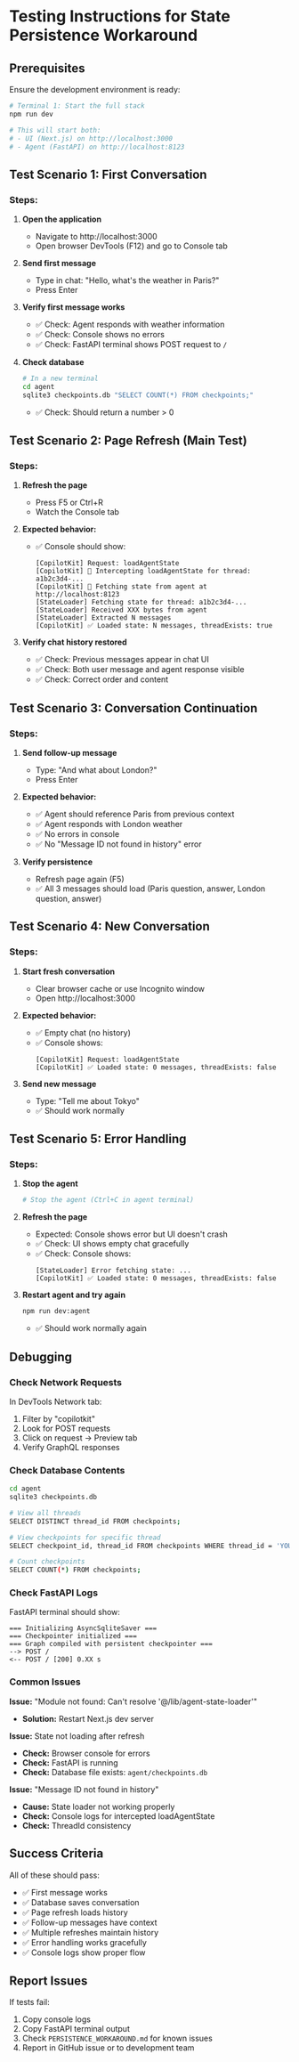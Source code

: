 # Testing Instructions for State Persistence Workaround

## Prerequisites

Ensure the development environment is ready:

```bash
# Terminal 1: Start the full stack
npm run dev

# This will start both:
# - UI (Next.js) on http://localhost:3000
# - Agent (FastAPI) on http://localhost:8123
```

## Test Scenario 1: First Conversation

### Steps:

1. **Open the application**
   - Navigate to http://localhost:3000
   - Open browser DevTools (F12) and go to Console tab

2. **Send first message**
   - Type in chat: "Hello, what's the weather in Paris?"
   - Press Enter

3. **Verify first message works**
   - ✅ Check: Agent responds with weather information
   - ✅ Check: Console shows no errors
   - ✅ Check: FastAPI terminal shows POST request to `/`

4. **Check database**
   ```bash
   # In a new terminal
   cd agent
   sqlite3 checkpoints.db "SELECT COUNT(*) FROM checkpoints;"
   ```
   - ✅ Check: Should return a number > 0

## Test Scenario 2: Page Refresh (Main Test)

### Steps:

1. **Refresh the page**
   - Press F5 or Ctrl+R
   - Watch the Console tab

2. **Expected behavior:**
   - ✅ Console should show:
     ```
     [CopilotKit] Request: loadAgentState
     [CopilotKit] 🔄 Intercepting loadAgentState for thread: a1b2c3d4-...
     [CopilotKit] 📡 Fetching state from agent at http://localhost:8123
     [StateLoader] Fetching state for thread: a1b2c3d4-...
     [StateLoader] Received XXX bytes from agent
     [StateLoader] Extracted N messages
     [CopilotKit] ✅ Loaded state: N messages, threadExists: true
     ```

3. **Verify chat history restored**
   - ✅ Check: Previous messages appear in chat UI
   - ✅ Check: Both user message and agent response visible
   - ✅ Check: Correct order and content

## Test Scenario 3: Conversation Continuation

### Steps:

1. **Send follow-up message**
   - Type: "And what about London?"
   - Press Enter

2. **Expected behavior:**
   - ✅ Agent should reference Paris from previous context
   - ✅ Agent responds with London weather
   - ✅ No errors in console
   - ✅ No "Message ID not found in history" error

3. **Verify persistence**
   - Refresh page again (F5)
   - ✅ All 3 messages should load (Paris question, answer, London question, answer)

## Test Scenario 4: New Conversation

### Steps:

1. **Start fresh conversation**
   - Clear browser cache or use Incognito window
   - Open http://localhost:3000

2. **Expected behavior:**
   - ✅ Empty chat (no history)
   - ✅ Console shows:
     ```
     [CopilotKit] Request: loadAgentState
     [CopilotKit] ✅ Loaded state: 0 messages, threadExists: false
     ```

3. **Send new message**
   - Type: "Tell me about Tokyo"
   - ✅ Should work normally

## Test Scenario 5: Error Handling

### Steps:

1. **Stop the agent**
   ```bash
   # Stop the agent (Ctrl+C in agent terminal)
   ```

2. **Refresh the page**
   - Expected: Console shows error but UI doesn't crash
   - ✅ Check: UI shows empty chat gracefully
   - ✅ Check: Console shows:
     ```
     [StateLoader] Error fetching state: ...
     [CopilotKit] ✅ Loaded state: 0 messages, threadExists: false
     ```

3. **Restart agent and try again**
   ```bash
   npm run dev:agent
   ```
   - ✅ Should work normally again

## Debugging

### Check Network Requests

In DevTools Network tab:
1. Filter by "copilotkit"
2. Look for POST requests
3. Click on request → Preview tab
4. Verify GraphQL responses

### Check Database Contents

```bash
cd agent
sqlite3 checkpoints.db

# View all threads
SELECT DISTINCT thread_id FROM checkpoints;

# View checkpoints for specific thread
SELECT checkpoint_id, thread_id FROM checkpoints WHERE thread_id = 'YOUR_THREAD_ID';

# Count checkpoints
SELECT COUNT(*) FROM checkpoints;
```

### Check FastAPI Logs

FastAPI terminal should show:
```
=== Initializing AsyncSqliteSaver ===
=== Checkpointer initialized ===
=== Graph compiled with persistent checkpointer ===
--> POST /
<-- POST / [200] 0.XX s
```

### Common Issues

**Issue:** "Module not found: Can't resolve '@/lib/agent-state-loader'"
- **Solution:** Restart Next.js dev server

**Issue:** State not loading after refresh
- **Check:** Browser console for errors
- **Check:** FastAPI is running
- **Check:** Database file exists: `agent/checkpoints.db`

**Issue:** "Message ID not found in history"
- **Cause:** State loader not working properly
- **Check:** Console logs for intercepted loadAgentState
- **Check:** ThreadId consistency

## Success Criteria

All of these should pass:

- ✅ First message works
- ✅ Database saves conversation
- ✅ Page refresh loads history
- ✅ Follow-up messages have context
- ✅ Multiple refreshes maintain history
- ✅ Error handling works gracefully
- ✅ Console logs show proper flow

## Report Issues

If tests fail:
1. Copy console logs
2. Copy FastAPI terminal output
3. Check `PERSISTENCE_WORKAROUND.md` for known issues
4. Report in GitHub issue or to development team

